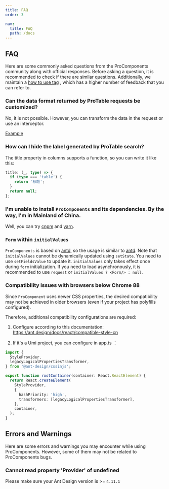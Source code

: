 ```yaml
---
title: FAQ
order: 3

nav:
  title: FAQ
  path: /docs
---
```


## FAQ

Here are some commonly asked questions from the ProComponents community along with official responses. Before asking a question, it is recommended to check if there are similar questions. Additionally, we maintain a [how to use tag](https://github.com/ant-design/pro-components/issues?q=is%3Aissue+label%3A%22%F0%9F%A4%B7%F0%9F%8F%BC+How+to+use%22+) , which has a higher number of feedback that you can refer to.

### Can the data format returned by ProTable requests be customized?

No, it is not possible. However, you can transform the data in the request or use an interceptor.

[Example](https://beta-pro.ant.design/docs/request-cn)

### How can I hide the label generated by ProTable search?

The title property in columns supports a function, so you can write it like this:

```typescript
title: (_, type) => {
  if (type === 'table') {
    return '标题';
  }
  return null;
};
```

### I'm unable to install `ProComponents` and its dependencies. By the way, I'm in Mainland of China.

Well, you can try [cnpm](http://npm.taobao.org/) and [yarn](https://www.npmjs.com/package/yarn).

### `Form` within `initialValues`

`ProComponents` is based on [antd](https://ant.design/index-cn), so the usage is similar to [antd](https://ant.design/index-cn). Note that `initialValues` cannot be dynamically updated using `setState`. You need to use `setFieldsValue` to update it. `initialValues` only takes effect once during `form` initialization. If you need to load asynchronously, it is recommended to use `request` or `initialValues ? <Form/> : null`.

### Compatibility issues with browsers below Chrome 88

Since `ProComponent` uses newer CSS properties, the desired compatibility may not be achieved in older browsers (even if your project has polyfills configured).

Therefore, additional compatibility configurations are required:

1. Configure according to this documentation: https://ant.design/docs/react/compatible-style-cn

2. If it's a Umi project, you can configure in app.ts ：

```typescript
import {
  StyleProvider,
  legacyLogicalPropertiesTransformer,
} from '@ant-design/cssinjs';

export function rootContainer(container: React.ReactElement) {
  return React.createElement(
    StyleProvider,
    {
      hashPriority: 'high',
      transformers: [legacyLogicalPropertiesTransformer],
    },
    container,
  );
}
```

## Errors and Warnings

Here are some errors and warnings you may encounter while using ProComponents. However, some of them may not be related to ProComponents bugs.

### Cannot read property 'Provider' of undefined

Please make sure your Ant Design version is >= `4.11.1`

